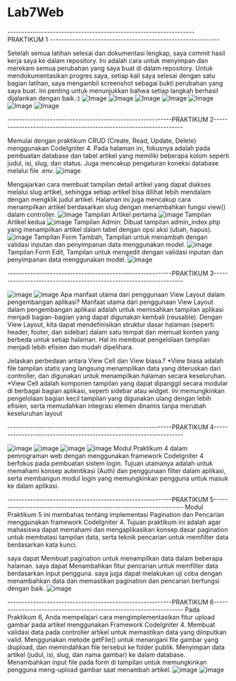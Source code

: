 # Lab7Web
------------------------------------------------------------------PRAKTIKUM 1 ------------------------------------------------------------

Setelah semua latihan selesai dan dokumentasi lengkap, saya commit hasil kerja saya ke dalam repository. Ini adalah cara untuk menyimpan dan merekam semua perubahan yang saya buat di dalam repository. Untuk mendokumentasikan progres saya, setiap kali saya selesai dengan satu bagian latihan, saya mengambil screenshot sebagai bukti perubahan yang saya buat. Ini penting untuk menunjukkan bahwa setiap langkah berhasil dijalankan dengan baik.:)
![Image](https://github.com/user-attachments/assets/60de252d-f3e5-49c0-8687-b0b7633c4a45)
![Image](https://github.com/user-attachments/assets/213c2197-52cc-4dc3-aad5-44ea1096ff0d)
![Image](https://github.com/user-attachments/assets/c20f7495-df79-4cdf-bca6-e119e11d2f77)
![Image](https://github.com/user-attachments/assets/117bc3f2-0c3e-4366-8742-17b771672a53)
![Image](https://github.com/user-attachments/assets/86c3d566-faa4-40c8-ba48-a2c38d3c7aef)
![Image](https://github.com/user-attachments/assets/51d5cc77-b65c-47b7-bd2a-ef59760e9c95)
![Image](https://github.com/user-attachments/assets/f5c4bbf7-898d-4fd6-bde1-74d389ce1ea4)



----------------------------------------------------------PRAKTIKUM 2-------------------------------------------------------------------


Memulai dengan praktikum CRUD (Create, Read, Update, Delete) menggunakan CodeIgniter 4. Pada halaman ini, fokusnya adalah pada pembuatan database dan tabel artikel yang memiliki beberapa kolom seperti judul, isi, slug, dan status. Juga mencakup pengaturan koneksi database melalui file .env.
![image](https://github.com/user-attachments/assets/20dfd2f5-1f32-47b7-b82f-a44e1f02d9e5)

Mengajarkan cara membuat tampilan detail artikel yang dapat diakses melalui slug artikel, sehingga setiap artikel bisa dilihat lebih mendalam dengan mengklik judul artikel. Halaman ini juga mencakup cara menampilkan artikel berdasarkan slug dengan menambahkan fungsi view() dalam controller.
![Image](https://github.com/user-attachments/assets/bdedabea-46b9-4a09-9dc6-049e28ca19b7)
Tampilan Artikel pertama
![image](https://github.com/user-attachments/assets/c4941d15-2cdb-46af-abff-d795995857a8)
Tampilan Artikel kedua
![image](https://github.com/user-attachments/assets/c3e0bf21-f992-4f3d-8628-02139c393d8e)
Tampilan Admin: Dibuat tampilan admin_index.php yang menampilkan artikel dalam tabel dengan opsi aksi (ubah, hapus).
![image](https://github.com/user-attachments/assets/2a8bbf81-148b-47d7-850f-43d2799804cb)
Tampilan Form Tambah, Tampilan untuk menambah dengan validasi inputan dan penyimpanan data menggunakan model.
![image](https://github.com/user-attachments/assets/e57d903f-c858-4b56-8cde-3f11be3963f7)
Tampilan Form Edit, Tampilan untuk mengedit dengan validasi inputan dan penyimpanan data menggunakan model.
![image](https://github.com/user-attachments/assets/7d04bf62-b70c-4867-beea-3c334c8447da)



----------------------------------------------------------PRAKTIKUM 3-------------------------------------------------------------------



![image](https://github.com/user-attachments/assets/9d52fe3c-7917-43b8-8f12-4f907402ea20)
![image](https://github.com/user-attachments/assets/76879078-1cea-451f-a521-ff360a198805)
Apa manfaat utama dari penggunaan View Layout dalam pengembangan aplikasi? 
Manfaat utama dari penggunaan View Layout dalam pengembangan aplikasi adalah untuk memisahkan tampilan aplikasi menjadi bagian-bagian yang dapat digunakan kembali (reusable). Dengan View Layout, kita dapat mendefinisikan struktur dasar halaman (seperti header, footer, dan sidebar) dalam satu tempat dan memuat konten yang berbeda untuk setiap halaman. Hal ini membuat pengelolaan tampilan menjadi lebih efisien dan mudah dipelihara.

Jelaskan perbedaan antara View Cell dan View biasa.?
*View biasa adalah file tampilan statis yang langsung menampilkan data yang diteruskan dari controller, dan digunakan untuk menampilkan halaman secara keseluruhan.
*View Cell adalah komponen tampilan yang dapat dipanggil secara modular di berbagai bagian aplikasi, seperti sidebar atau widget. Ini memungkinkan pengelolaan bagian kecil tampilan yang digunakan ulang dengan lebih efisien, serta memudahkan integrasi elemen dinamis tanpa merubah keseluruhan layout


----------------------------------------------------------PRAKTIKUM 4-------------------------------------------------------------------


![image](https://github.com/user-attachments/assets/ff58eada-9b55-48ac-98d1-bb78fdc891cc)
![image](https://github.com/user-attachments/assets/7f48d2e2-cc69-4e7e-82da-5ebeb0471959)
![image](https://github.com/user-attachments/assets/c95e9af6-970b-40d5-b404-d46aa639ef95)
![image](https://github.com/user-attachments/assets/ef795a0f-392a-4892-ad2b-4ca609033f75)
Modul Praktikum 4 dalam pemrograman web dengan menggunakan framework CodeIgniter 4 berfokus pada pembuatan sistem login. Tujuan utamanya adalah untuk memahami konsep autentikasi (Auth) dan penggunaan filter dalam aplikasi, serta membangun modul login yang memungkinkan pengguna untuk masuk ke dalam aplikasi.



----------------------------------------------------------PRAKTIKUM 5-------------------------------------------------------------------
Modul Praktikum 5 ini membahas tentang implementasi Pagination dan Pencarian menggunakan framework CodeIgniter 4. Tujuan praktikum ini adalah agar mahasiswa dapat memahami dan mengaplikasikan konsep dasar pagination untuk membatasi tampilan data, serta teknik pencarian untuk memfilter data berdasarkan kata kunci.

saya dapat Membuat pagination untuk menampilkan data dalam beberapa halaman.
saya dapat Menambahkan fitur pencarian untuk memfilter data berdasarkan input pengguna.
saya juga dapat  melakukan uji coba dengan menambahkan data dan memastikan pagination dan pencarian berfungsi dengan baik.
![image](https://github.com/user-attachments/assets/b00083c5-c71c-4bf7-880f-24eaa3f3a400)

----------------------------------------------------------PRAKTIKUM 6-------------------------------------------------------------------
Pada Praktikum 6, Anda mempelajari cara mengimplementasikan fitur upload gambar pada artikel menggunakan Framework CodeIgniter 4.
Membuat validasi data pada controller artikel untuk memastikan data yang diinputkan valid.
Menggunakan metode getFile() untuk menangani file gambar yang diupload, dan memindahkan file tersebut ke folder publik.
Menyimpan data artikel (judul, isi, slug, dan nama gambar) ke dalam database.
Menambahkan input file pada form di tampilan untuk memungkinkan pengguna meng-upload gambar saat menambah artikel.
![image](https://github.com/user-attachments/assets/bc8a59a3-506c-41f0-a61a-df01f4085104)
![image](https://github.com/user-attachments/assets/cc19dd32-6de9-4ec0-bd52-caeb0140f37f)










